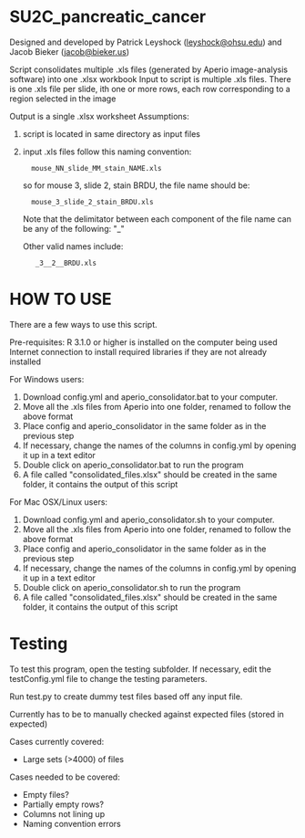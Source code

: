 # SU2C_pancreatic_cancer
 Designed and developed by Patrick Leyshock (leyshock@ohsu.edu) and Jacob Bieker (jacob@bieker.us)

 Script consolidates multiple .xls files (generated by Aperio image-analysis software) into one .xlsx workbook
   Input to script is multiple .xls files.  There is one .xls file per slide, ith one or more rows, each row
     corresponding to a region selected in the image

   Output is a single .xlsx worksheet
 Assumptions:
   1.  script is located in same directory as input files
   3.  input .xls files follow this naming convention:

             mouse_NN_slide_MM_stain_NAME.xls

       so for mouse 3, slide 2, stain BRDU, the file name should be:

             mouse_3_slide_2_stain_BRDU.xls

       Note that the delimitator between each component of the file name can be 
       any of the following: "_"
       
       Other valid names include:
       
              _3__2__BRDU.xls

#   HOW TO USE
There are a few ways to use this script. 

Pre-requisites: R 3.1.0 or higher is installed on the computer being used
                Internet connection to install required libraries if they are not already installed

For Windows users: 

1. Download config.yml and aperio_consolidator.bat to your computer. 
2. Move all the .xls files from Aperio into one folder, renamed to follow the
above format
3. Place config and aperio_consolidator in the same folder as in the previous step
4. If necessary, change the names of the columns in config.yml by opening it up in a text editor
5. Double click on aperio_consolidator.bat to run the program
6. A file called "consolidated_files.xlsx" should be created in the same folder, it contains the output of this script


For Mac OSX/Linux users:

1. Download config.yml and aperio_consolidator.sh to your computer. 
2. Move all the .xls files from Aperio into one folder, renamed to follow the
above format
3. Place config and aperio_consolidator in the same folder as in the previous step
4. If necessary, change the names of the columns in config.yml by opening it up in a text editor
5. Double click on aperio_consolidator.sh to run the program
6. A file called "consolidated_files.xlsx" should be created in the same folder, it contains the output of this script


# Testing

To test this program, open the testing subfolder. If necessary, edit the testConfig.yml file to change the testing
parameters. 

Run test.py to create dummy test files based off any input file. 

Currently has to be to manually checked against expected files (stored in expected)

Cases currently covered: 
- Large sets (>4000) of files

Cases needed to be covered:
- Empty files?
- Partially empty rows?
- Columns not lining up
- Naming convention errors

